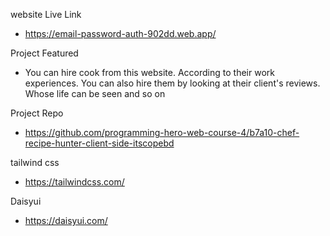 website Live Link

* https://email-password-auth-902dd.web.app/

Project Featured

* You can hire cook from this website. According to their work experiences. You can also hire them by looking at their client's reviews. Whose life can be seen and so on

Project Repo

* https://github.com/programming-hero-web-course-4/b7a10-chef-recipe-hunter-client-side-itscopebd


tailwind css 

* https://tailwindcss.com/


Daisyui

* https://daisyui.com/